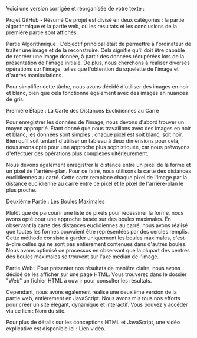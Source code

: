 
Voici une version corrigée et réorganisée de votre texte :

Projet GitHub - Résumé
Ce projet est divisé en deux catégories : la partie algorithmique et la partie web, où les résultats et les conclusions de la première partie sont affichés.

Partie Algorithmique :
L'objectif principal était de permettre à l'ordinateur de traiter une image et de la reconstruire. Cela signifie qu'il doit être capable de recréer une image donnée, à partir des données récupérées lors de la présentation de l'image initiale. De plus, nous cherchons à réaliser diverses opérations sur l'image, telles que l'obtention du squelette de l'image et d'autres manipulations.

Pour simplifier cette tâche, nous avons décidé d'utiliser des images en noir et blanc, bien que cela fonctionne également avec des images en nuances de gris.

Première Étape : La Carte des Distances Euclidiennes au Carré

Pour enregistrer les données de l'image, nous devons d'abord trouver un moyen approprié. Étant donné que nous travaillons avec des images en noir et blanc, les données sont simples : chaque pixel est soit blanc, soit noir. Bien qu'il soit tentant d'utiliser un tableau à deux dimensions pour cela, nous avons opté pour une approche plus sophistiquée, car nous prévoyons d'effectuer des opérations plus complexes ultérieurement.

Nous devons également enregistrer la distance entre un pixel de la forme et un pixel de l'arrière-plan. Pour ce faire, nous utilisons la carte des distances euclidiennes au carré. Cette carte remplace chaque pixel de l'image par la distance euclidienne au carré entre ce pixel et le pixel de l'arrière-plan le plus proche.

Deuxième Partie : Les Boules Maximales

Plutôt que de parcourir une liste de pixels pour redessiner la forme, nous avons opté pour une approche basée sur des boules maximales. En observant la carte des distances euclidiennes au carré, nous avons réalisé que toutes les formes pouvaient être représentées par des cercles remplis. Cette méthode consiste à garder uniquement les boules maximales, c'est-à-dire celles qui ne sont pas entièrement contenues dans d'autres boules. Nous avons optimisé ce processus en observant que la plupart des centres des boules maximales se trouvent sur l'axe médian de l'image.

Partie Web :
Pour présenter nos résultats de manière claire, nous avons décidé de les afficher sur une page HTML. Vous trouverez dans le dossier "Web" un fichier HTML à ouvrir pour consulter les résultats.

Cependant, nous avons également réalisé une deuxième version de la partie web, entièrement en JavaScript. Nous avons mis tous nos efforts pour créer un site élégant, dynamique et interactif. Vous pouvez y accéder via ce lien : Nom du site.

Pour plus de détails sur les conceptions HTML et JavaScript, une vidéo explicative est disponible ici : Lien vidéo.
